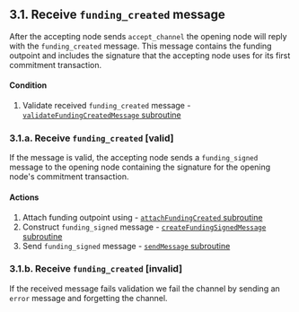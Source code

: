## 3.1. Receive `funding_created` message

After the accepting node sends `accept_channel` the opening node will reply with the `funding_created` message. This message contains the funding outpoint and includes the signature that the accepting node uses for its first commitment transaction.

#### Condition

1. Validate received `funding_created` message - [`validateFundingCreatedMessage` subroutine](../routines/validatefundingCreatedMessage.md)

### 3.1.a. Receive `funding_created` [valid]

If the message is valid, the accepting node sends a `funding_signed` message to the opening node containing the signature for the opening node's commitment transaction.

#### Actions

1. Attach funding outpoint using - [`attachFundingCreated` subroutine](../routines/attachFundingCreated.md)
1. Construct `funding_signed` message - [`createFundingSignedMessage` subroutine](../routines/createFundingSignedMessage.md)
1. Send `funding_signed` message - [`sendMessage` subroutine](../routines/sendMessage.md)

### 3.1.b. Receive `funding_created` [invalid]

If the received message fails validation we fail the channel by sending an `error` message and forgetting the channel.
